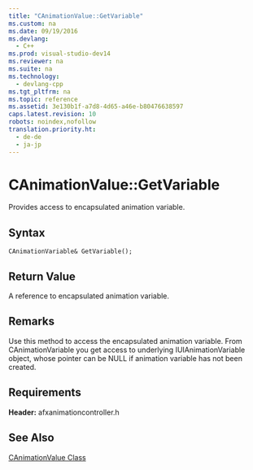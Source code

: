 ```yaml
---
title: "CAnimationValue::GetVariable"
ms.custom: na
ms.date: 09/19/2016
ms.devlang: 
  - C++
ms.prod: visual-studio-dev14
ms.reviewer: na
ms.suite: na
ms.technology: 
  - devlang-cpp
ms.tgt_pltfrm: na
ms.topic: reference
ms.assetid: 3e130b1f-a7d8-4d65-a46e-b80476638597
caps.latest.revision: 10
robots: noindex,nofollow
translation.priority.ht: 
  - de-de
  - ja-jp
---
```

# CAnimationValue::GetVariable
Provides access to encapsulated animation variable.  
  
## Syntax  
  
```  
CAnimationVariable& GetVariable();  
```  
  
## Return Value  
 A reference to encapsulated animation variable.  
  
## Remarks  
 Use this method to access the encapsulated animation variable. From CAnimationVariable you get access to underlying IUIAnimationVariable object, whose pointer can be NULL if animation variable has not been created.  
  
## Requirements  
 **Header:** afxanimationcontroller.h  
  
## See Also  
 [CAnimationValue Class](../vs140/CAnimationValue-Class.md)